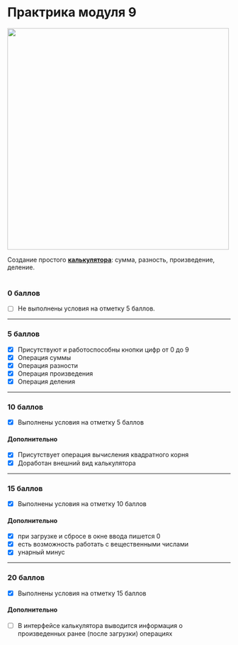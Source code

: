 # Практрика модуля 9

<img src="https://lms.skillfactory.ru/assets/courseware/v1/a9a4d8cfeecf50974f864b002b87b738/asset-v1:SkillFactory+PHP-2.0+2020+type@asset+block/PHP_9_open_5.svg" style="height:500px ">

Создание простого [**калькулятора**](https://deflion.github.io/php/bjs/07_Number_and_string/project): сумма, разность, произведение, деление.
<br>
<br>

### **0 баллов**

- [ ] Не выполнены условия на отметку 5 баллов.

<hr>

### **5 баллов**

- [x] Присутствуют и работоспособны кнопки цифр от 0 до 9
- [x] Операция суммы
- [x] Операция разности
- [x] Операция произведения
- [x] Операция деления

<hr>

### **10 баллов**
- [x] Выполнены условия на отметку 5 баллов
#### **Дополнительно**
- [x] Присутствует операция вычисления квадратного корня
- [x] Доработан внешний вид калькулятора

<hr>

### **15 баллов**
- [x] Выполнены условия на отметку 10 баллов
#### **Дополнительно**
- [x] при загрузке и сбросе в окне ввода пишется 0
- [x] есть возможность работать с вещественными числами
- [x] унарный минус

<hr>

### **20 баллов**
- [x] Выполнены условия на отметку 15 баллов
#### **Дополнительно**
- [ ] В интерфейсе калькулятора выводится информация о произведенных ранее (после загрузки) операциях
